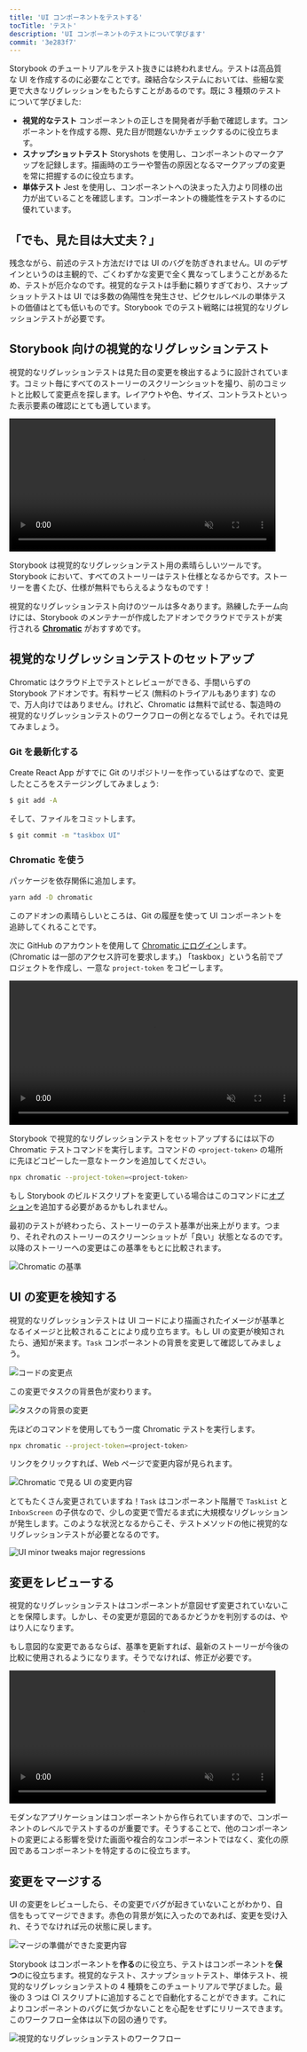 ```yaml
---
title: 'UI コンポーネントをテストする'
tocTitle: 'テスト'
description: 'UI コンポーネントのテストについて学びます'
commit: '3e283f7'
---
```


Storybook のチュートリアルをテスト抜きには終われません。テストは高品質な UI を作成するのに必要なことです。疎結合なシステムにおいては、些細な変更で大きなリグレッションをもたらすことがあるのです。既に 3 種類のテストについて学びました:

- **視覚的なテスト** コンポーネントの正しさを開発者が手動で確認します。コンポーネントを作成する際、見た目が問題ないかチェックするのに役立ちます。
- **スナップショットテスト** Storyshots を使用し、コンポーネントのマークアップを記録します。描画時のエラーや警告の原因となるマークアップの変更を常に把握するのに役立ちます。
- **単体テスト** Jest を使用し、コンポーネントへの決まった入力より同様の出力が出ていることを確認します。コンポーネントの機能性をテストするのに優れています。

## 「でも、見た目は大丈夫？」

残念ながら、前述のテスト方法だけでは UI のバグを防ぎきれません。UI のデザインというのは主観的で、ごくわずかな変更で全く異なってしまうことがあるため、テストが厄介なのです。視覚的なテストは手動に頼りすぎており、スナップショットテストは UI では多数の偽陽性を発生させ、ピクセルレベルの単体テストの価値はとても低いものです。Storybook でのテスト戦略には視覚的なリグレッションテストが必要です。

## Storybook 向けの視覚的なリグレッションテスト

視覚的なリグレッションテストは見た目の変更を検出するように設計されています。コミット毎にすべてのストーリーのスクリーンショットを撮り、前のコミットと比較して変更点を探します。レイアウトや色、サイズ、コントラストといった表示要素の確認にとても適しています。

<video autoPlay muted playsInline loop style="width:480px; margin: 0 auto;">
  <source
    src="/intro-to-storybook/visual-regression-testing.mp4"
    type="video/mp4"
  />
</video>

Storybook は視覚的なリグレッションテスト用の素晴らしいツールです。Storybook において、すべてのストーリーはテスト仕様となるからです。ストーリーを書くたび、仕様が無料でもらえるようなものです！

視覚的なリグレッションテスト向けのツールは多々あります。熟練したチーム向けには、Storybook のメンテナーが作成したアドオンでクラウドでテストが実行される [**Chromatic**](https://www.chromatic.com/) がおすすめです。

## 視覚的なリグレッションテストのセットアップ

Chromatic はクラウド上でテストとレビューができる、手間いらずの Storybook アドオンです。有料サービス (無料のトライアルもあります) なので、万人向けではありません。けれど、Chromatic は無料で試せる、製造時の視覚的なリグレッションテストのワークフローの例となるでしょう。それでは見てみましょう。

### Git を最新化する

Create React App がすでに Git のリポジトリーを作っているはずなので、変更したところをステージングしてみましょう:

```bash
$ git add -A
```

そして、ファイルをコミットします。

```bash
$ git commit -m "taskbox UI"
```

### Chromatic を使う

パッケージを依存関係に追加します。

```bash
yarn add -D chromatic
```

このアドオンの素晴らしいところは、Git の履歴を使って UI コンポーネントを追跡してくれることです。

次に GitHub のアカウントを使用して [Chromatic にログイン](https://www.chromatic.com/start)します。(Chromatic は一部のアクセス許可を要求します。) 「taskbox」という名前でプロジェクトを作成し、一意な `project-token` をコピーします。

<video autoPlay muted playsInline loop style="width:520px; margin: 0 auto;">
  <source
    src="/intro-to-storybook/chromatic-setup-learnstorybook.mp4"
    type="video/mp4"
  />
</video>

Storybook で視覚的なリグレッションテストをセットアップするには以下の Chromatic テストコマンドを実行します。コマンドの `<project-token>` の場所に先ほどコピーした一意なトークンを追加してください。

```bash
npx chromatic --project-token=<project-token>
```

<div class="aside">
もし Storybook のビルドスクリプトを変更している場合はこのコマンドに<a href="https://www.chromatic.com/docs/setup#command-options">オプション</a>を追加する必要があるかもしれません。
</div>

最初のテストが終わったら、ストーリーのテスト基準が出来上がります。つまり、それぞれのストーリーのスクリーンショットが「良い」状態となるのです。以降のストーリーへの変更はこの基準をもとに比較されます。

![Chromatic の基準](/intro-to-storybook/chromatic-baselines.png)

## UI の変更を検知する

視覚的なリグレッションテストは UI コードにより描画されたイメージが基準となるイメージと比較されることにより成り立ちます。もし UI の変更が検知されたら、通知が来ます。`Task` コンポーネントの背景を変更して確認してみましょう。

![コードの変更点](/intro-to-storybook/chromatic-change-to-task-component.png)

この変更でタスクの背景色が変わります。

![タスクの背景の変更](/intro-to-storybook/chromatic-task-change.png)

先ほどのコマンドを使用してもう一度 Chromatic テストを実行します。

```bash
npx chromatic --project-token=<project-token>
```

リンクをクリックすれば、Web ページで変更内容が見られます。

![Chromatic で見る UI の変更内容](/intro-to-storybook/chromatic-catch-changes.png)

とてもたくさん変更されていますね！`Task` はコンポーネント階層で `TaskList` と `InboxScreen` の子供なので、少しの変更で雪だるま式に大規模なリグレッションが発生します。このような状況となるからこそ、テストメソッドの他に視覚的なリグレッションテストが必要となるのです。

![UI minor tweaks major regressions](/intro-to-storybook/minor-major-regressions.gif)

## 変更をレビューする

視覚的なリグレッションテストはコンポーネントが意図せず変更されていないことを保障します。しかし、その変更が意図的であるかどうかを判別するのは、やはり人になります。

もし意図的な変更であるならば、基準を更新すれば、最新のストーリーが今後の比較に使用されるようになります。そうでなければ、修正が必要です。

<video autoPlay muted playsInline loop style="width:480px; margin: 0 auto;">
  <source
    src="/intro-to-storybook/website-workflow-review-merge-optimized.mp4"
    type="video/mp4"
  />
</video>

モダンなアプリケーションはコンポーネントから作られていますので、コンポーネントのレベルでテストするのが重要です。そうすることで、他のコンポーネントの変更による影響を受けた画面や複合的なコンポーネントではなく、変化の原因であるコンポーネントを特定するのに役立ちます。

## 変更をマージする

UI の変更をレビューしたら、その変更でバグが起きていないことがわかり、自信をもってマージできます。赤色の背景が気に入ったのであれば、変更を受け入れ、そうでなければ元の状態に戻します。

![マージの準備ができた変更内容](/intro-to-storybook/chromatic-review-finished.png)

Storybook はコンポーネントを**作る**のに役立ち、テストはコンポーネントを**保つ**のに役立ちます。視覚的なテスト、スナップショットテスト、単体テスト、視覚的なリグレッションテストの 4 種類をこのチュートリアルで学びました。最後の 3 つは CI スクリプトに追加することで自動化することができます。これによりコンポーネントのバグに気づかないことを心配をせずにリリースできます。このワークフロー全体は以下の図の通りです。

![視覚的なリグレッションテストのワークフロー](/intro-to-storybook/cdd-review-workflow.png)
